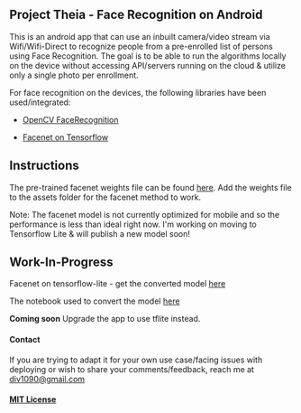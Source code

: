 ## Project Theia - Face Recognition on Android 

This is an android app that can use an inbuilt camera/video stream via Wifi/Wifi-Direct to recognize people from a pre-enrolled list of persons using Face Recognition. The goal is to be able to run the algorithms locally on the device without accessing API/servers running on the cloud & utilize only a single photo per enrollment.

For face recognition on the devices, the following libraries have been used/integrated:
 
 * [OpenCV FaceRecognition](https://docs.opencv.org/2.4/modules/contrib/doc/facerec/facerec_tutorial.html#face-recognition-with-opencv)
 
 * [Facenet on Tensorflow](https://github.com/davidsandberg/facenet)

## Instructions

The pre-trained facenet weights file can be found [here](https://drive.google.com/file/d/1pp0DGJTLvc93zdr3V80FJ7J5EvOLApE6/view). Add the weights file to the assets folder for the facenet method to work.

Note: The facenet model is not currently optimized for mobile and so the performance is less than ideal right now. I'm working on moving to Tensorflow Lite & will publish a new model soon!

## Work-In-Progress
Facenet on tensorflow-lite - get the converted model [here](https://drive.google.com/open?id=1ClJkipPrEY2sbVc_j2eZrXvokKBh3oHj)

The notebook used to convert the model [here](https://colab.research.google.com/drive/1JwDUAPYdR_jL2-YQeqpaCO3d0XN2Ar84)

**Coming soon** Upgrade the app to use tflite instead. 

#### Contact
If you are trying to adapt it for your own use case/facing issues with deploying or wish to share your comments/feedback, reach me at <div1090@gmail.com>

#### [MIT License](LICENSE)
